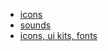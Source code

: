 - [icons](https://material.io/resources/icons/?style=baseline)
- [sounds](https://material.io/design/sound/sound-resources.html#)
- [icons, ui kits, fonts](https://freebiesbug.com/)

